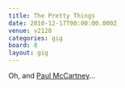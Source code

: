 ```yaml
---
title: The Pretty Things
date: 2010-12-17T00:00:00.000Z
venue: v2128
categories: gig
board: 8
layout: gig
---
```

Oh, and <a href="http://www.the100club.co.uk/whats_on_detail.asp?event=12/17/10Tickets">Paul McCartney</a>...